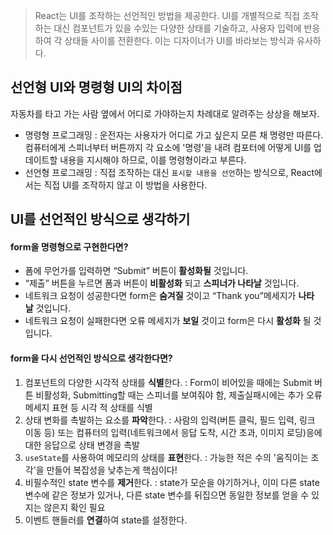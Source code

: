 > React는 UI를 조작하는 선언적인 방법을 제공한다. UI를 개별적으로 직접 조작하는 대신 컴포넌트가 있을 수있는 다양한 상태를 기술하고, 사용자 입력에 반응하여 각 상태들 사이를 전환한다. 이는 디자이너가 UI를 바라보는 방식과 유사하다.

## 선언형 UI와 명령형 UI의 차이점
자동차를 타고 가는 사람 옆에서 어디로 가야하는지 차례대로 알려주는 상상을 해보자.

- 명령형 프로그래밍 : 운전자는 사용자가 어디로 가고 싶은지 모른 채 명령만 따른다. 컴퓨터에게 스피너부터 버튼까지 각 요소에 '명령'을 내려 컴포터에 어떻게 UI를 업데이트할 내용을 지시해야 하므로, 이를 명령형이라고 부른다.
- 선언형 프로그래밍 : 직접 조작하는 대신 `표시할 내용을 선언`하는 방식으로, React에서는 직접 UI를 조작하지 않고 이 방법을 사용한다. 

## UI를 선언적인 방식으로 생각하기
#### form을 명령형으로 구현한다면?
- 폼에 무언가를 입력하면 “Submit” 버튼이 **활성화될** 것입니다.
- “제출” 버튼을 누르면 폼과 버튼이 **비활성화** 되고 **스피너가 나타날** 것입니다.
- 네트워크 요청이 성공한다면 form은 **숨겨질** 것이고 “Thank you”메세지가 **나타날** 것입니다.
- 네트워크 요청이 실패한다면 오류 메세지가 **보일** 것이고 form은 다시 **활성화** 될 것입니다.

#### form을 다시 선언적인 방식으로 생각한다면?
1. 컴포넌트의 다양한 시각적 상태를 **식별**한다. : Form이 비어있을 때에는 Submit 버튼 비활성화, Submitting할 때는 스피너를 보여줘야 함, 제출실패시에는 추가 오류메세지 표현 등 시각 적 상태를 식별
2. 상태 변화를 촉발하는 요소를 **파악**한다. : 사람의 입력(버튼 클릭, 필드 입력, 링크 이동 등) 또는 컴퓨터의 입력(네트워크에서 응답 도착, 시간 초과, 이미지 로딩)응에 대한 응답으로 상태 변경을 촉발
3. `useState`를 사용하여 메모리의 상태를 **표현**한다. : 가능한 적은 수의 '움직이는 조각'을 만들어 복잡성을 낮추는게 핵심이다!
4. 비필수적인 state 변수를 **제거**한다. : state가 모순을 야기하거나, 이미 다른 state변수에 같은 정보가 있거나, 다른 state 변수를 뒤집으면 동일한 정보를 얻을 수 있지는 않은지 확인 필요
5. 이벤트 핸들러를 **연결**하여 state를 설정한다.


